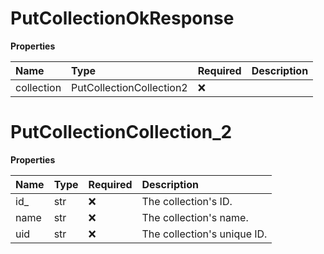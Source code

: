 # PutCollectionOkResponse

**Properties**

| Name       | Type                     | Required | Description |
| :--------- | :----------------------- | :------- | :---------- |
| collection | PutCollectionCollection2 | ❌       |             |

# PutCollectionCollection_2

**Properties**

| Name | Type | Required | Description                 |
| :--- | :--- | :------- | :-------------------------- |
| id\_ | str  | ❌       | The collection's ID.        |
| name | str  | ❌       | The collection's name.      |
| uid  | str  | ❌       | The collection's unique ID. |

<!-- This file was generated by liblab | https://liblab.com/ -->
